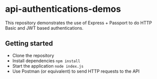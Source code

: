 # api-authentications-demos
This repository demonstrates the use of Express + Passport to do HTTP Basic and JWT based authentications. 

## Getting started
* Clone the repository
* Install dependencies `npm install`
* Start the application `node index.js`
* Use Postman (or equivalent) to send HTTP requests to the API
